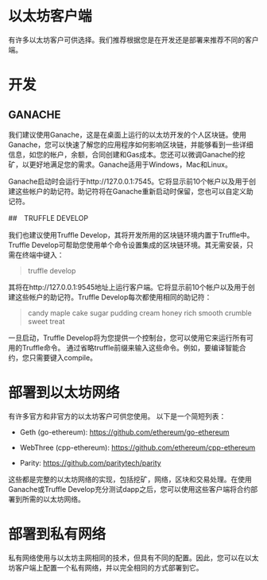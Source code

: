 # 以太坊客户端

有许多以太坊客户可供选择。我们推荐根据您是在开发还是部署来推荐不同的客户端。

# 开发

## GANACHE

我们建议使用Ganache，这是在桌面上运行的以太坊开发的个人区块链。使用Ganache，您可以快速了解您的应用程序如何影响区块链，并能够看到一些详细信息，如您的帐户，余额，合同创建和Gas成本。您还可以微调Ganache的挖矿，以更好地满足您的需求。Ganache适用于Windows，Mac和Linux。

Ganache启动时会运行于http://127.0.0.1:7545。它将显示前10个帐户以及用于创建这些帐户的助记符。助记符将在Ganache重新启动时保留，您也可以自定义助记符。

##　TRUFFLE DEVELOP

我们也建议使用Truffle Develop，其将开发所用的区块链环境内置于Truffle中。 Truffle Develop可帮助您使用单个命令设置集成的区块链环境。其无需安装，只需在终端中键入：

> truffle develop

其将在http://127.0.0.1:9545地址上运行客户端。它将显示前10个帐户以及用于创建这些帐户的助记符。Truffle Develop每次都使用相同的助记符：

> candy maple cake sugar pudding cream honey rich smooth crumble sweet treat

一旦启动，Truffle Develop将为您提供一个控制台，您可以使用它来运行所有可用的Truffle命令。 通过省略truffle前缀来输入这些命令。例如，要编译智能合约，您只需要键入compile。

# 部署到以太坊网络

有许多官方和非官方的以太坊客户可供您使用。 以下是一个简短列表：

* Geth (go-ethereum): https://github.com/ethereum/go-ethereum

* WebThree (cpp-ethereum): https://github.com/ethereum/cpp-ethereum

* Parity: https://github.com/paritytech/parity


这些都是完整的以太坊网络的实现，包括挖矿，网络，区块和交易处理。在使用Ganache或Truffle Develop充分测试dapp之后，您可以使用这些客户端将合约部署到所需的以太坊网络。


# 部署到私有网络

私有网络使用与以太坊主网相同的技术，但具有不同的配置。因此，您可以在以太坊客户端上配置一个私有网络，并以完全相同的方式部署到它。
